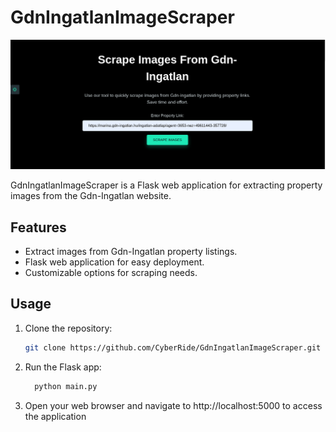 # GdnIngatlanImageScraper

![GdnIngatlanImageScraper](https://github.com/CyberRide/GdnIngatlanImageScraper/blob/main/img.png)

GdnIngatlanImageScraper is a Flask web application for extracting property images from the Gdn-Ingatlan website.

## Features

- Extract images from Gdn-Ingatlan property listings.
- Flask web application for easy deployment.
- Customizable options for scraping needs.

## Usage

1. Clone the repository:

   ```bash
   git clone https://github.com/CyberRide/GdnIngatlanImageScraper.git
   
2. Run the Flask app:
   
   ```bash
     python main.py

3. Open your web browser and navigate to http://localhost:5000 to access the application
